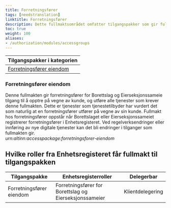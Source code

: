 ```yaml
---
title: Forretningsfører
tags: [needstranslation]
linktitle: Forretningsfører
description: Dette fullmaktsområdet omfatter tilgangspakker som gir fullmakter til tjenester og ressurser som er aktuelle for forretningsførere å benytte på vegne av kunder. Ved regelverksendringer eller innføring av nye digitale tjenester kan det bli endringer i tilganger som fullmaktene gir.
toc: true
weight: 100
aliases:
- /authorization/modules/accessgroups
---
```


|**Tilgangspakker i kategorien**|
|---|
|[Forretningsfører eiendom](https://docs.altinn.studio/authorization/what-do-you-get/accessgroups/accessgroups/forretningsforer/#forretningsforer-eiendom)|


### Forretningsfører eiendom
Denne fullmakten gir forretningsfører for Borettslag og Eierseksjonssameie tilgang til å opptre på vegne av kunde, og utføre alle tjenester som krever denne fullmakten. Dette er tjenester som tjenestetilbyder har vurdert det som naturlig at en forretningsfører utfører på vegne av sin kunde. Fullmakt hos forretningsfører oppstår når Borettslaget eller Eierseksjonssameiet registrerer forretningsfører i Enhetsregisteret. Ved regelverksendringer eller innføring av nye digitale tjenester kan det bli endringer i tilganger som fullmakten gir.  
*urn:altinn:accesspackage:forretningsforer-eiendom*


## Hvilke roller fra Enhetsregisteret får fullmakt til tilgangspakken
|**Tilgangspakke**|**Enhetsregisterroller**|**Delegerbar**|
|---|---|---|
|Forretningsfører eiendom|Forretningsfører for Borettslag og Eierseksjonssameier|Klientdelegering|
